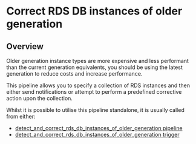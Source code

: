 # Correct RDS DB instances of older generation

## Overview

Older generation instance types are more expensive and less performant than the current generation equivalents, you should be using the latest generation to reduce costs and increase performance. 

This pipeline allows you to specify a collection of RDS instances and then either send notifications or attempt to perform a predefined corrective action upon the collection.

Whilst it is possible to utilise this pipeline standalone, it is usually called from either:
- [detect_and_correct_rds_db_instances_of_older_generation pipeline](https://hub.flowpipe.io/mods/turbot/aws_thrifty/pipelines/aws_thrifty.pipeline.detect_and_correct_rds_db_instances_of_older_generation)
- [detect_and_correct_rds_db_instances_of_older_generation trigger](https://hub.flowpipe.io/mods/turbot/aws_thrifty/triggers/aws_thrifty.trigger.query.detect_and_correct_rds_db_instances_of_older_generation)